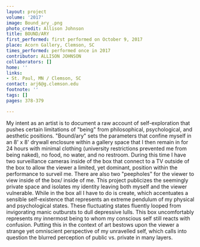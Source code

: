 ```yaml
---
layout: project
volume: '2017'
image: Bound_ary_.png
photo_credit: Allison Johnson
title: BOUND/ARY
first_performed: first performed on October 9, 2017
place: Acorn Gallery, Clemson, SC
times_performed: performed once in 2017
contributor: ALLISON JOHNSON
collaborators: []
home: ''
links:
- St. Paul, MN / Clemson, SC
contact: arj6@g.clemson.edu
footnote: ''
tags: []
pages: 378-379

---
```


My intent as an artist is to document a raw account of self-exploration that pushes certain limitations of "being" from philosophical, psychological, and aesthetic positions. "Bound/ary" sets the parameters that confine myself in an 8' x 8' drywall enclosure within a gallery space that I then remain in for 24 hours with minimal clothing (university restrictions prevented me from being naked), no food, no water, and no restroom. During this time I have two surveillance cameras inside of the box that connect to a TV outside of the box to allow the viewer a limited, yet dominant, position within the performance to surveil me. There are also two "peepholes" for the viewer to view inside of the box/ inside of me. This project publicizes the seemingly private space and isolates my identity leaving both myself and the viewer vulnerable. While in the box all I have to do is create, which accentuates a sensible self-existence that represents an extreme pendulum of my physical and psychological states. These fluctuating states fluently looped from invigorating manic outbursts to dull depressive lulls. This box uncomfortably represents my innermost being to whom my conscious self still reacts with confusion. Putting this in the context of art bestows upon the viewer a strange yet omniscient perspective of my unravelled self, which calls into question the blurred perception of public vs. private in many layers.
